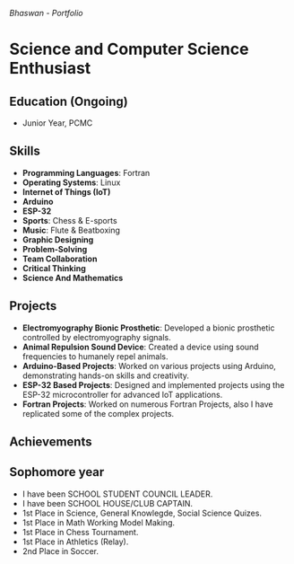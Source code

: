 *Bhaswan - Portfolio*
# Science and Computer Science Enthusiast

## Education (Ongoing)
- Junior Year, PCMC

## Skills
- **Programming Languages**: Fortran
- **Operating Systems**: Linux
- **Internet of Things (IoT)**
- **Arduino**
- **ESP-32**
- **Sports**: Chess & E-sports
- **Music**: Flute & Beatboxing
- **Graphic Designing**
- **Problem-Solving**
- **Team Collaboration**
- **Critical Thinking**
- **Science And Mathematics**

## Projects
- **Electromyography Bionic Prosthetic**: Developed a bionic prosthetic controlled by electromyography signals.
- **Animal Repulsion Sound Device**: Created a device using sound frequencies to humanely repel animals.
- **Arduino-Based Projects**: Worked on various projects using Arduino, demonstrating hands-on skills and creativity.
- **ESP-32 Based Projects**: Designed and implemented projects using the ESP-32 microcontroller for advanced IoT applications.
- **Fortran Projects**: Worked on numerous Fortran Projects, also I have replicated some of the complex projects.

## Achievements
 ## Sophomore year
- I have been SCHOOL STUDENT COUNCIL LEADER.
- I have been SCHOOL HOUSE/CLUB CAPTAIN.
- 1st Place in Science, General Knowlegde, Social Science Quizes.
- 1st Place in Math Working Model Making.
- 1st Place in Chess Tournament.
- 1st Place in Athletics (Relay).
- 2nd Place in Soccer.

